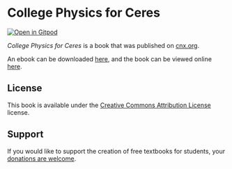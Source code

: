 # College Physics for Ceres

[![Open in Gitpod](https://gitpod.io/button/open-in-gitpod.svg)](https://gitpod.io/from-referrer/)

_College Physics for Ceres_ is a book that was published on [cnx.org](https://cnx.org/).

An ebook can be downloaded [here](https://github.com/cnx-user-books/cnxbook-college-physics-for-ceres/releases/latest), and the book can be viewed online [here](https://github.com/cnx-user-books/cnxbook-college-physics-for-ceres/releases/latest).

## License
This book is available under the [Creative Commons Attribution License](./LICENSE) license.

## Support
If you would like to support the creation of free textbooks for students, your [donations are welcome](https://riceconnect.rice.edu/donation/support-openstax-banner).
